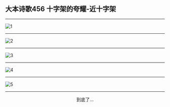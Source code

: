 
## 大本诗歌456 十字架的夸耀-近十字架
        
<div id="aplayer0"></div>

---

<img alt="1" data-original="/data/d0455/1">

---

<img alt="2" data-original="/data/d0455/2">

---

<img alt="3" data-original="/data/d0455/3">

---

<img alt="4" data-original="/data/d0455/4">

---

<img alt="5" data-original="/data/d0455/5">

---

<p style="text-align: center">到底了...</p>

<script src="/js/dist-view.js"></script>

<script>
MAIN.id = 'd0455';
        
const ap0 = new APlayer({
    container: document.getElementById('aplayer0'),
    volume: 1,
    loop: 'none',
    preload: 'none',
    audio: [{
        name: '大本诗歌456.mp3',
        artist: '大本诗歌',
        url: 'https://res.wx.qq.com/voice/getvoice?mediaid=MzI0NTk3MDM5M18yMjQ3NDkzMTcx',
        cover: '/favicon'
    }]
});
</script>
